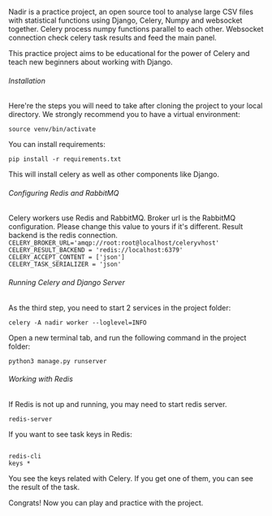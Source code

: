 Nadir is a practice project, an open source tool to analyse large CSV files with statistical functions using Django, Celery, Numpy and websocket together. Celery process numpy functions parallel to each other. Websocket connection check celery task results and feed the main panel. 

This practice project aims to be educational for the power of Celery and teach new beginners about working with Django.

<h6>Installation</h6>
Here're the steps you will need to take after cloning the project to your local directory. We strongly recommend you to have a virtual environment:

<code>source venv/bin/activate</code>

You can install requirements:

<code>pip install -r requirements.txt</code>

This will install celery as well as other components like Django. 

<h6>Configuring Redis and RabbitMQ</h6>
Celery workers use Redis and RabbitMQ. Broker url is the RabbitMQ configuration. Please change this value to yours if it's different. Result backend is the redis connection. 

<code>
CELERY_BROKER_URL='amqp://root:root@localhost/celeryvhost'
CELERY_RESULT_BACKEND = 'redis://localhost:6379'
CELERY_ACCEPT_CONTENT = ['json']
CELERY_TASK_SERIALIZER = 'json'
</code>

<h6>Running Celery and Django Server</h6>

As the third step, you need to start 2 services in the project folder:

<code>celery -A nadir worker --loglevel=INFO</code>

Open a new terminal tab, and run the following command in the project folder:

<code>python3 manage.py runserver</code>

<h6>Working with Redis</h6>
If Redis is not up and running, you may need to start redis server. 

<code>redis-server</code>

If you want to see task keys in Redis:

<code>
redis-cli
keys *
</code>

You see the keys related with Celery. If you get one of them, you can see the result of the task. 

Congrats! Now you can play and practice with the project. 
